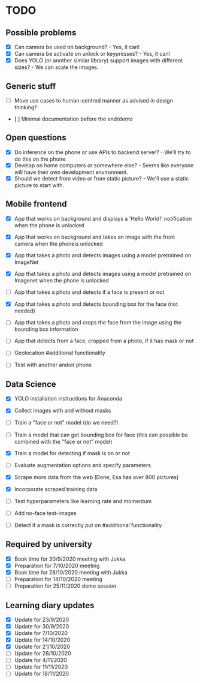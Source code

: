 # TODO

## Possible problems
- [x] Can camera be used on background? - Yes, it can!
- [x] Can camera be activate on unlock or keypresses? - Yes, it can!
- [x] Does YOLO (or another similar library) support images with different sizes? - We can scale the images.

## Generic stuff
- [ ] Move use cases to human-centred manner as advised in design thinking?
- [ ] Minimal documentation before the end/demo

## Open questions
- [x] Do inference on the phone or use APIs to backend server? - We'll try to do this on the phone.
- [x] Develop on home computers or somewhere else? - Seems like everyone will have their own development environment.
- [x] Should we detect from video or from static picture? - We'll use a static picture to start with.

## Mobile frontend
- [x] App that works on background and displays a 'Hello World!' notification when the phone is unlocked
- [x] App that works on background and takes an image with the front camera when the phoneis unlocked
- [x] App that takes a photo and detects images using a model pretrained on ImageNet
- [x] App that takes a photo and detects images using a model pretrained on Imagenet when the phone is unlocked
- [ ] App that takes a photo and detects if a face is present or not
- [x] App that takes a photo and detects bounding box for the face (not needed)
- [ ] App that takes a photo and crops the face from the image using the bounding box information
- [ ] App that detects from a face, cropped from a photo, if it has mask or not
- [ ] Geolocation #additional functionality
- [ ] Test with another andoir phone


## Data Science
- [x] YOLO installation instructions for Anaconda
- [x] Collect images with and without masks
- [ ] Train a "face or not" model (do we need?)
- [ ] Train a model that can get bounding box for face (this can possible be combined with the "face or not" model)
- [x] Train a model for detecting if mask is on or not
- [ ] Evaluate augmentation options and specify parameters
- [x] Scrape more data from the web (Done, Esa has over 800 pictures)
- [x] Incorporate scraped training data
- [ ] Test hyperparameters like learning rate and momentum
- [ ] Add no-face test-images
- [ ] Detect if a mask is correctly put on #additional functionality


## Required by university
- [x] Book time for 30/9/2020 meeting with Jukka
- [x] Preparation for 7/10/2020 meeting
- [x] Book time for 28/10/2020 meeting with Jukka
- [ ] Preparation for 14/10/2020 meeting
- [ ] Preparation for 25/11/2020 demo session

## Learning diary updates
- [x] Update for 23/9/2020
- [x] Update for 30/9/2020
- [x] Update for 7/10/2020
- [x] Update for 14/10/2020
- [x] Update for 21/10/2020
- [ ] Update for 28/10/2020
- [ ] Update for 4/11/2020
- [ ] Update for 11/11/2020
- [ ] Update for 18/11/2020
